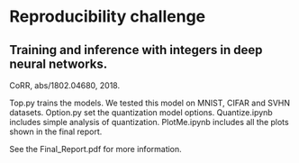 # Reproducibility challenge 

## Training and inference with integers in deep neural networks. 
CoRR, abs/1802.04680, 2018.

Top.py trains the models. We tested this model on MNIST, CIFAR and SVHN datasets. 
Option.py set the quantization model options. 
Quantize.ipynb includes simple analysis of quantization. 
PlotMe.ipynb includes all the plots shown in the final report. 


See the Final_Report.pdf for more information. 





